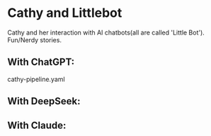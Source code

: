 # Cathy and Littlebot

Cathy and her interaction with AI chatbots(all are called 'Little Bot'). Fun/Nerdy stories.

## With ChatGPT:

cathy-pipeline.yaml



## With DeepSeek:

## With Claude:
